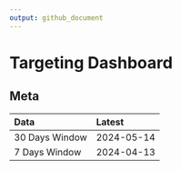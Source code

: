 ```yaml
---
output: github_document
---
```


# Targeting Dashboard



## Meta


|Data           |Latest     |
|:--------------|:----------|
|30 Days Window |2024-05-14 |
|7 Days Window  |2024-04-13 |
